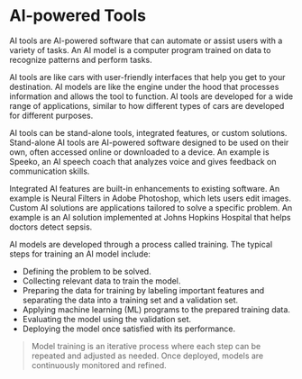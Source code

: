 # AI-powered Tools
AI tools are AI-powered software that can automate or assist users with a variety of tasks. An AI model is a computer program trained on data to recognize patterns and perform tasks. 

AI tools are like cars with user-friendly interfaces that help you get to your destination. AI models are like the engine under the hood that processes information and allows the tool to function. AI tools are developed for a wide range of applications, similar to how different types of cars are developed for different purposes.

AI tools can be stand-alone tools, integrated features, or custom solutions. Stand-alone AI tools are AI-powered software designed to be used on their own, often accessed online or downloaded to a device. An example is Speeko, an AI speech coach that analyzes voice and gives feedback on communication skills.

Integrated AI features are built-in enhancements to existing software. An example is Neural Filters in Adobe Photoshop, which lets users edit images. Custom AI solutions are applications tailored to solve a specific problem. An example is an AI solution implemented at Johns Hopkins Hospital that helps doctors detect sepsis.

AI models are developed through a process called training. The typical steps for training an AI model include:

- Defining the problem to be solved.
- Collecting relevant data to train the model.
- Preparing the data for training by labeling important features and separating the data into a training set and a validation set.
- Applying machine learning (ML) programs to the prepared training data.
- Evaluating the model using the validation set.
- Deploying the model once satisfied with its performance.

> Model training is an iterative process where each step can be repeated and adjusted as needed. Once deployed, models are continuously monitored and refined.
